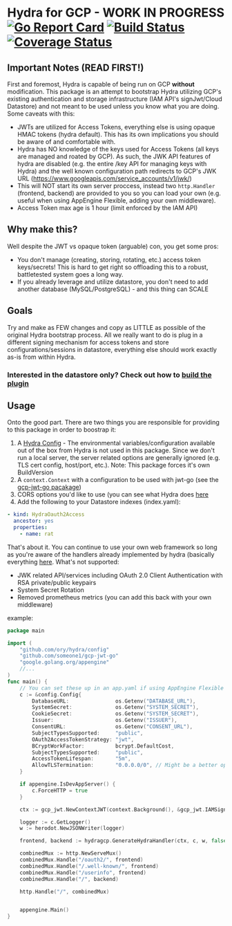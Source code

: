 # Hydra for GCP - WORK IN PROGRESS [![Go Report Card](https://goreportcard.com/badge/github.com/someone1/hydra-gcp)](https://goreportcard.com/report/github.com/someone1/hydra-gcp) [![Build Status](https://travis-ci.org/someone1/hydra-gcp.svg?branch=master)](https://travis-ci.org/someone1/hydra-gcp) [![Coverage Status](https://coveralls.io/repos/github/someone1/hydra-gcp/badge.svg?branch=master)](https://coveralls.io/github/someone1/hydra-gcp?branch=master)

## Important Notes (READ FIRST!)

First and foremost, Hydra is capable of being run on GCP **without** modification. This package is an attempt to bootstrap Hydra utilizing GCP's existing authentication and storage infrastructure (IAM API's signJwt/Cloud Datastore) and not meant to be used unless you know what you are doing. Some caveats with this:

- JWTs are utilized for Access Tokens, everything else is using opaque HMAC tokens (hydra default). This has its own implications you should be aware of and comfortable with.
- Hydra has NO knowledge of the keys used for Access Tokens (all keys are managed and roated by GCP). As such, the JWK API features of hydra are disabled (e.g. the entire /key API for managing keys with Hydra) and the well known configuration path redirects to GCP's JWK URL (https://www.googleapis.com/service_accounts/v1/jwk/<service-account>)
- This will NOT start its own server proccess, instead two `http.Handler` (frontend, backend) are provided to you so you can load your own (e.g. useful when using AppEngine Flexible, adding your own middleware).
- Access Token max age is 1 hour (limit enforced by the IAM API)

## Why make this?

Well despite the JWT vs opaque token (arguable) con, you get some pros:

- You don't manage (creating, storing, rotating, etc.) access token keys/secrets! This is hard to get right so offloading this to a robust, battletested system goes a long way.
- If you already leverage and utilize datastore, you don't need to add another database (MySQL/PostgreSQL) - and this thing can SCALE

## Goals

Try and make as FEW changes and copy as LITTLE as possible of the original Hydra bootstrap process. All we really want to do is plug in a different signing mechanism for access tokens and store configurations/sessions in datastore, everything else should work exactly as-is from within Hydra.

### Interested in the datastore only? Check out how to [build the plugin](https://github.com/someone1/hydra-gcp/plugin)

## Usage

Onto the good part. There are two things you are responsible for providing to this package in order to boostrap it:

1. A [Hydra Config](https://godoc.org/github.com/ory/hydra/config#Config) - The environmental variables/configuration available out of the box from Hydra is not used in this package. Since we don't run a local server, the server related options are generally ignored (e.g. TLS cert config, host/port, etc.). Note: This package forces it's own BuildVersion
2. A `context.Context` with a configuration to be used with jwt-go (see the [gcp-jwt-go pacakage](https://github.com/someone1/gcp-jwt-go))
3. CORS options you'd like to use (you can see what Hydra does [here](https://github.com/ory/hydra/blob/master/cmd/server/handler.go#L48)
4. Add the following to your Datastore indexes (index.yaml):

```yaml
- kind: HydraOauth2Access
  ancestor: yes
  properties:
    - name: rat
```

That's about it. You can continue to use your own web framework so long as you're aware of the handlers already implemented by hydra (basically everything [here](https://www.ory.sh/docs/api/hydra). What's not supported:

- JWK related API/services including OAuth 2.0 Client Authentication with RSA private/public keypairs
- System Secret Rotation
- Removed prometheus metrics (you can add this back with your own middleware)

example:

```go
package main

import (
	"github.com/ory/hydra/config"
	"github.com/someone1/gcp-jwt-go"
	"google.golang.org/appengine"
    //...
)
func main() {
    // You can set these up in an app.yaml if using AppEngine Flexible (STANDARD DOESN'T WORK!)
	c := &config.Config{
		DatabaseURL:               os.Getenv("DATABASE_URL"),
		SystemSecret:              os.Getenv("SYSTEM_SECRET"),
		CookieSecret:              os.Getenv("SYSTEM_SECRET"),
		Issuer:                    os.Getenv("ISSUER"),
		ConsentURL:                os.Getenv("CONSENT_URL"),
		SubjectTypesSupported:     "public",
		OAuth2AccessTokenStrategy: "jwt",
		BCryptWorkFactor:          bcrypt.DefaultCost,
		SubjectTypesSupported:     "public",
		AccessTokenLifespan:       "5m",
		AllowTLSTermination:       "0.0.0.0/0", // Might be a better option here?
	}

	if appengine.IsDevAppServer() {
		c.ForceHTTP = true
	}

	ctx := gcp_jwt.NewContextJWT(context.Background(), &gcp_jwt.IAMSignJWTConfig{ServiceAccount: "<name>@<project>.iam.gserviceaccount.com"})

	logger := c.GetLogger()
	w := herodot.NewJSONWriter(logger)

	frontend, backend := hydragcp.GenerateHydraHandler(ctx, c, w, false)

    combinedMux := http.NewServeMux()
	combinedMux.Handle("/oauth2/", frontend)
	combinedMux.Handle("/.well-known/", frontend)
	combinedMux.Handle("/userinfo", frontend)
	combinedMux.Handle("/", backend)

	http.Handle("/", combinedMux)


	appengine.Main()
}
```
